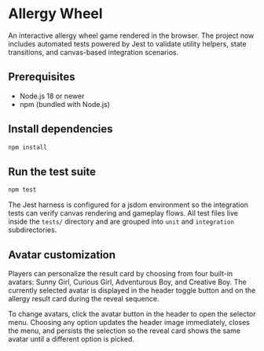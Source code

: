 # Allergy Wheel

An interactive allergy wheel game rendered in the browser. The project now includes automated tests powered by Jest to validate utility helpers, state transitions, and canvas-based integration scenarios.

## Prerequisites

- Node.js 18 or newer
- npm (bundled with Node.js)

## Install dependencies

```bash
npm install
```

## Run the test suite

```bash
npm test
```

The Jest harness is configured for a jsdom environment so the integration tests can verify canvas rendering and gameplay flows. All test files live inside the `tests/` directory and are grouped into `unit` and `integration` subdirectories.

## Avatar customization

Players can personalize the result card by choosing from four built-in avatars: Sunny Girl, Curious Girl, Adventurous Boy, and Creative Boy. The currently selected avatar is displayed in the header toggle button and on the allergy result card during the reveal sequence.

To change avatars, click the avatar button in the header to open the selector menu. Choosing any option updates the header image immediately, closes the menu, and persists the selection so the reveal card shows the same avatar until a different option is picked.
